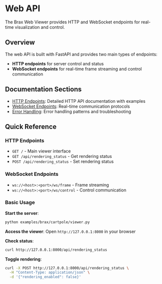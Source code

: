 # Web API

The Brax Web Viewer provides HTTP and WebSocket endpoints for real-time visualization and control.

## Overview

The web API is built with FastAPI and provides two main types of endpoints:
- **HTTP endpoints** for server control and status
- **WebSocket endpoints** for real-time frame streaming and control communication

## Documentation Sections

- [HTTP Endpoints](web-api/http-endpoints): Detailed HTTP API documentation with examples
- [WebSocket Endpoints](web-api/websocket-endpoints): Real-time communication protocols
- [Error Handling](web-api/error-handling): Error handling patterns and troubleshooting

## Quick Reference

### HTTP Endpoints

- `GET /` - Main viewer interface
- `GET /api/rendering_status` - Get rendering status
- `POST /api/rendering_status` - Set rendering status

### WebSocket Endpoints

- `ws://<host>:<port>/ws/frame` - Frame streaming
- `ws://<host>:<port>/ws/control` - Control communication

### Basic Usage

**Start the server**:
```bash
python examples/brax/cartpole/viewer.py
```

**Access the viewer**:
Open `http://127.0.0.1:8000` in your browser

**Check status**:
```bash
curl http://127.0.0.1:8000/api/rendering_status
```

**Toggle rendering**:
```bash
curl -X POST http://127.0.0.1:8000/api/rendering_status \
  -H "Content-Type: application/json" \
  -d '{"rendering_enabled": false}'
```
